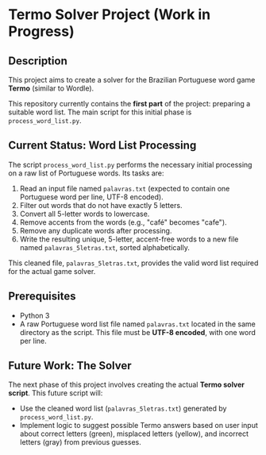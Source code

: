 # Termo Solver Project (Work in Progress)

## Description

This project aims to create a solver for the Brazilian Portuguese word game **Termo** (similar to Wordle).

This repository currently contains the **first part** of the project: preparing a suitable word list. The main script for this initial phase is `process_word_list.py`.

## Current Status: Word List Processing

The script `process_word_list.py` performs the necessary initial processing on a raw list of Portuguese words. Its tasks are:

1.  Read an input file named `palavras.txt` (expected to contain one Portuguese word per line, UTF-8 encoded).
2.  Filter out words that do not have exactly 5 letters.
3.  Convert all 5-letter words to lowercase.
4.  Remove accents from the words (e.g., "café" becomes "cafe").
5.  Remove any duplicate words after processing.
6.  Write the resulting unique, 5-letter, accent-free words to a new file named `palavras_5letras.txt`, sorted alphabetically.

This cleaned file, `palavras_5letras.txt`, provides the valid word list required for the actual game solver.

## Prerequisites

* Python 3
* A raw Portuguese word list file named `palavras.txt` located in the same directory as the script. This file must be **UTF-8 encoded**, with one word per line.

## Future Work: The Solver

The next phase of this project involves creating the actual **Termo solver script**. This future script will:

* Use the cleaned word list (`palavras_5letras.txt`) generated by `process_word_list.py`.
* Implement logic to suggest possible Termo answers based on user input about correct letters (green), misplaced letters (yellow), and incorrect letters (gray) from previous guesses.
